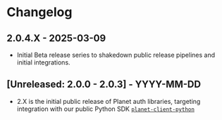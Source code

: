 # Changelog

## 2.0.4.X - 2025-03-09
- Initial Beta release series to shakedown public release pipelines and
  initial integrations.

## [Unreleased: 2.0.0 - 2.0.3] - YYYY-MM-DD
- 2.X is the initial public release of Planet auth libraries, targeting
  integration with our public Python SDK [`planet-client-python`](https://github.com/planetlabs/planet-client-python)
